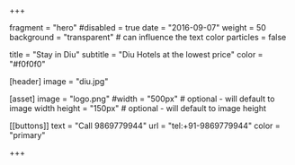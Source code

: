 +++

fragment = "hero"
#disabled = true
date = "2016-09-07"
weight = 50
background = "transparent" # can influence the text color
particles = false

title = "Stay in Diu"
subtitle = "Diu Hotels at the lowest price"
color = "#f0f0f0"


[header]
  image = "diu.jpg"

[asset]
  image = "logo.png"
  #width = "500px" # optional - will default to image width
  height = "150px" # optional - will default to image height


[[buttons]]
  text = "Call 9869779944"
  url = "tel:+91-9869779944"
  color = "primary"

+++